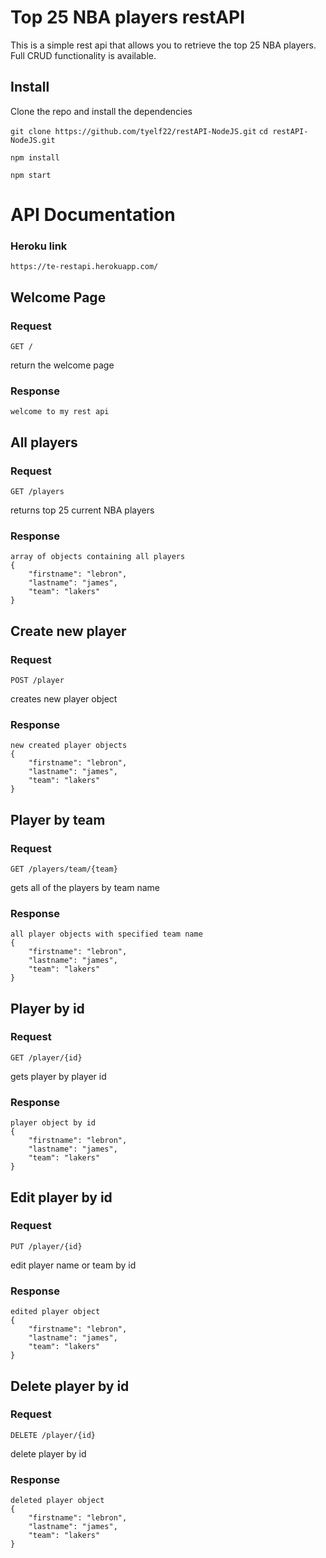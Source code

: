 # Top 25 NBA players restAPI

This is a simple rest api that allows you to retrieve the top 25 NBA players. Full CRUD functionality is available.

## Install
Clone the repo and install the dependencies
 
`git clone https://github.com/tyelf22/restAPI-NodeJS.git`
`cd restAPI-NodeJS.git`

`npm install`

`npm start`


# API Documentation

### Heroku link
    https://te-restapi.herokuapp.com/

## Welcome Page

### Request

`GET /`

return the welcome page

### Response

    welcome to my rest api


## All players

### Request

`GET /players`

returns top 25 current NBA players
    

### Response

    array of objects containing all players
    {
        "firstname": "lebron",
        "lastname": "james",
        "team": "lakers"
    }

## Create new player

### Request

`POST /player`

creates new player object
    

### Response

    new created player objects
    {
        "firstname": "lebron",
        "lastname": "james",
        "team": "lakers"
    }

## Player by team

### Request

`GET /players/team/{team}`

gets all of the players by team name
    

### Response

    all player objects with specified team name
    {
        "firstname": "lebron",
        "lastname": "james",
        "team": "lakers"
    }

## Player by id

### Request

`GET /player/{id}`

gets player by player id
    

### Response

    player object by id
    {
        "firstname": "lebron",
        "lastname": "james",
        "team": "lakers"
    }

## Edit player by id

### Request

`PUT /player/{id}`

edit player name or team by id
    

### Response

    edited player object
    {
        "firstname": "lebron",
        "lastname": "james",
        "team": "lakers"
    }

## Delete player by id

### Request

`DELETE /player/{id}`

delete player by id
    

### Response

    deleted player object
    {
        "firstname": "lebron",
        "lastname": "james",
        "team": "lakers"
    }